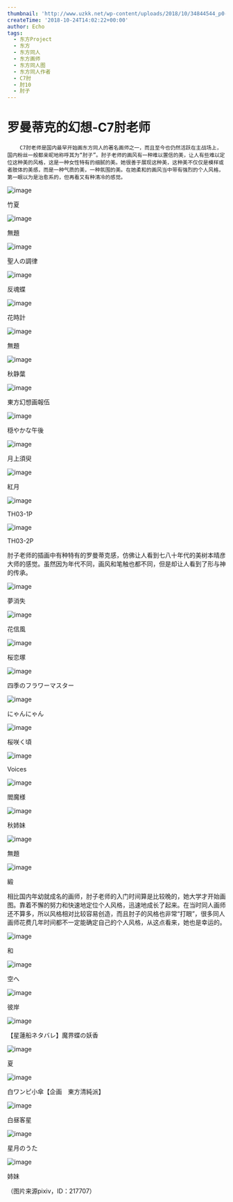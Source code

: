 ```yaml
---
thumbnail: 'http://www.uzkk.net/wp-content/uploads/2018/10/34844544_p0-1-825x510.jpg'
createTime: '2018-10-24T14:02:22+00:00'
author: Echo
tags:
  - 东方Project
  - 东方
  - 东方同人
  - 东方画师
  - 东方同人图
  - 东方同人作者
  - C7肘
  - 肘10
  - 肘子
---
```


# 罗曼蒂克的幻想-C7肘老师

		C7肘老师是国内最早开始画东方同人的著名画师之一，而且至今也仍然活跃在主战场上，国内粉丝一般都亲昵地称呼其为“肘子”。肘子老师的画风有一种难以置信的美，让人有些难以定位这种美的风格，这是一种女性特有的细腻的美。她很善于展现这种美，这种美不仅仅是模样或者肢体的美感，而是一种气质的美，一种氛围的美。在她柔和的画风当中带有强烈的个人风格，第一眼以为是治愈系的，但再看又有种清冷的感觉。

![image](http://www.uzkk.net/wp-content/uploads/2018/10/46792061_p0-1024x724.jpg)

竹夏

![image](http://www.uzkk.net/wp-content/uploads/2018/10/68412686_p0.jpg)

無題

![image](http://www.uzkk.net/wp-content/uploads/2018/10/55304797_p0.jpg)

聖人の調律

![image](http://www.uzkk.net/wp-content/uploads/2018/10/42826738_p0-1024x699.jpg)

反魂蝶

![image](http://www.uzkk.net/wp-content/uploads/2018/10/44808875_p0-779x1024.jpg)

花時計

![image](http://www.uzkk.net/wp-content/uploads/2018/10/68412460_p0-1024x605.jpg)

無題

![image](http://www.uzkk.net/wp-content/uploads/2018/10/42826425_p0.jpg)

秋静葉

![image](http://www.uzkk.net/wp-content/uploads/2018/10/42826362_p0.jpg)

東方幻想画報伍

![image](http://www.uzkk.net/wp-content/uploads/2018/10/9266185_p0-1024x724.jpg)

穏やかな午後

![image](http://www.uzkk.net/wp-content/uploads/2018/10/16237731_p0-1024x753.jpg)

月上須臾

![image](http://www.uzkk.net/wp-content/uploads/2018/10/32185903_p0-1024x430.jpg)

紅月

![image](http://www.uzkk.net/wp-content/uploads/2018/10/12731851_p1_master1200-1024x769.jpg)

TH03-1P

![image](http://www.uzkk.net/wp-content/uploads/2018/10/12731851_p0_master1200-1024x769.jpg)

TH03-2P

肘子老师的插画中有种特有的罗曼蒂克感，仿佛让人看到七八十年代的美树本晴彦大师的感觉。虽然因为年代不同，画风和笔触也都不同，但是却让人看到了形与神的传承。

![image](http://www.uzkk.net/wp-content/uploads/2018/10/44923233_p0-1024x686.jpg)

夢消失

![image](http://www.uzkk.net/wp-content/uploads/2018/10/34509891_p0-1024x631.jpg)

花信風

![image](http://www.uzkk.net/wp-content/uploads/2018/10/34724522_p0-1024x576.jpg)

桜恋塚

![image](http://www.uzkk.net/wp-content/uploads/2018/10/25911751_p0-1024x720.jpg)

四季のフラワーマスター

![image](http://www.uzkk.net/wp-content/uploads/2018/10/42826533_p0-1024x902.jpg)

にゃんにゃん

![image](http://www.uzkk.net/wp-content/uploads/2018/10/26381195_p0-1024x739.jpg)

桜咲く頃

![image](http://www.uzkk.net/wp-content/uploads/2018/10/29166434_p0-1024x518.jpg)

Voices

![image](http://www.uzkk.net/wp-content/uploads/2018/10/25857189_p0-735x1024.jpg)

閻魔様

![image](http://www.uzkk.net/wp-content/uploads/2018/10/25811030_p0-724x1024.jpg)

秋姉妹

![image](http://www.uzkk.net/wp-content/uploads/2018/10/26476900_p0.jpg)

無題

![image](http://www.uzkk.net/wp-content/uploads/2018/10/25810579_p0-797x1024.jpg)

緞

相比国内年幼就成名的画师，肘子老师的入门时间算是比较晚的，她大学才开始画图。靠着不懈的努力和快速地定位个人风格，迅速地成长了起来。在当时同人画师还不算多，所以风格相对比较容易创造，而且肘子的风格也非常“打眼”，很多同人画师花费几年时间都不一定能确定自己的个人风格，从这点看来，她也是幸运的。

![image](http://www.uzkk.net/wp-content/uploads/2018/10/28111643_p0-1024x715.jpg)

和

![image](http://www.uzkk.net/wp-content/uploads/2018/10/10918774_p0-1024x723.jpg)

空へ

![image](http://www.uzkk.net/wp-content/uploads/2018/10/4781963_p0-1024x575.jpg)

彼岸

![image](http://www.uzkk.net/wp-content/uploads/2018/10/5744001_p0-1024x618.jpg)

【星蓮船ネタバレ】魔界蝶の妖香

![image](http://www.uzkk.net/wp-content/uploads/2018/10/4668477_p0.jpg)

夏

![image](http://www.uzkk.net/wp-content/uploads/2018/10/4324600_p0-1024x768.jpg)

白ワンピ小傘【企画　東方清純派】

![image](http://www.uzkk.net/wp-content/uploads/2018/10/7600012_p0-1024x790.jpg)

白昼客星

![image](http://www.uzkk.net/wp-content/uploads/2018/10/5503232_p0-副本-800x1024.jpg)

星月のうた

![image](http://www.uzkk.net/wp-content/uploads/2018/10/4436688_p0-1024x678.jpg)

姉妹

（图片来源pixiv，ID：217707）
